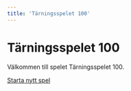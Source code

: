 ```yaml
---
title: 'Tärningsspelet 100'
---
```


# Tärningsspelet 100

Välkommen till spelet Tärningsspelet 100.

[Starta nytt spel](dice/init)
